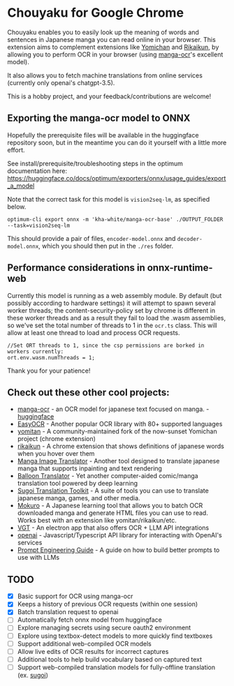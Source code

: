 # Chouyaku for Google Chrome

Chouyaku enables you to easily look up the meaning of words and sentences in Japanese manga you can read online in your browser. This extension aims to complement extensions like [Yomichan](https://github.com/FooSoft/yomichan) and [Rikaikun](https://github.com/melink14/rikaikun), by allowing you to perform OCR in your browser (using [manga-ocr](https://github.com/kha-white/manga-ocr)'s excellent model). 

It also allows you to fetch machine translations from online services (currently only openai's chatgpt-3.5). 

This is a hobby project, and your feedback/contributions are welcome! 

## Exporting the manga-ocr model to ONNX

Hopefully the prerequisite files will be available in the huggingface repository soon, but in the meantime you can do it yourself with a little more effort. 

See install/prerequisite/troubleshooting steps in the optimum documentation here: https://huggingface.co/docs/optimum/exporters/onnx/usage_guides/export_a_model

Note that the correct task for this model is `vision2seq-lm`, as specified below. 

`optimum-cli export onnx -m 'kha-white/manga-ocr-base' ./OUTPUT_FOLDER --task=vision2seq-lm`

This should provide a pair of files, `encoder-model.onnx` and `decoder-model.onnx`, which you should then put in the `./res` folder.

## Performance considerations in onnx-runtime-web

Currently this model is running as a web assembly module. By default (but possibly according to hardware settings) it will attempt to spawn several worker threads; the content-security-policy set by chrome is different in these worker threads and as a result they fail to load the .wasm assemblies, so we've set the total number of threads to 1 in the `ocr.ts` class. This will allow at least one thread to load and process OCR requests. 

```
//Set ORT threads to 1, since the csp permissions are borked in workers currently: 
ort.env.wasm.numThreads = 1;
```

Thank you for your patience!

## Check out these other cool projects:

- [manga-ocr](https://github.com/kha-white/manga-ocr) - an OCR model for japanese text focused on manga. - [huggingface](https://huggingface.co/kha-white/manga-ocr-base)
- [EasyOCR](https://github.com/JaidedAI/EasyOCR) - Another popular OCR library with 80+ supported languages
- [yomitan](https://github.com/themoeway/yomitan) - A community-maintained fork of the now-sunset Yomichan project (chrome extension)
- [rikaikun](https://github.com/melink14/rikaikun) - A chrome extension that shows definitions of japanese words when you hover over them
- [Manga Image Translator](https://github.com/zyddnys/manga-image-translator) - Another tool designed to translate japanese manga that supports inpainting and text rendering
- [Balloon Translator](https://github.com/dmMaze/BallonsTranslator) - Yet another computer-aided comic/manga translation tool powered by deep learning
- [Sugoi Translation Toolkit](https://www.patreon.com/mingshiba/about) - A suite of tools you can use to translate japanese manga, games, and other media. 
- [Mokuro](https://github.com/kha-white/mokuro) - A Japanese learning tool that allows you to batch OCR downloaded manga and generate HTML files you can use to read. Works best with an extension like yomitan/rikaikun/etc.
- [VGT](https://github.com/K-RT-Dev/VGT) - An electron app that also offers OCR + LLM API integrations
- [openai](https://github.com/openai/openai-node) - Javascript/Typescript API library for interacting with OpenAI's services
- [Prompt Engineering Guide](https://www.promptingguide.ai) - A guide on how to build better prompts to use with LLMs

## TODO

- [x] Basic support for OCR using manga-ocr
- [x] Keeps a history of previous OCR requests (within one session)
- [x] Batch translation request to openai 
- [ ] Automatically fetch onnx model from huggingface
- [ ] Explore managing secrets using secure oauth2 environment
- [ ] Explore using textbox-detect models to more quickly find textboxes
- [ ] Support additional web-compiled OCR models
- [ ] Allow live edits of OCR results for incorrect captures
- [ ] Additional tools to help build vocabulary based on captured text
- [ ] Support web-compiled translation models for fully-offline translation (ex. [sugoi](https://www.patreon.com/mingshiba/about))
